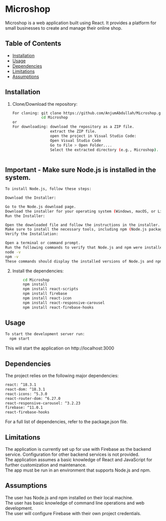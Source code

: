 # Microshop

Microshop is a web application built using React. It provides a platform for small businesses to create and manage their online shop.

## Table of Contents

- [Installation](#installation)
- [Usage](#usage)
- [Dependencies](#dependencies)
- [Limitations](#limitations)
- [Assumptions](#assumptions)

## Installation

1. Clone/Download the repository:
   ```sh
   For cloning: git clone https://github.com/AnjumAbdullah/Microshop.git
                cd Microshop
   or
   For downloading: download the repository as a ZIP file.
                    extract the ZIP file.
                    open the project in Visual Studio Code:
                    Open Visual Studio Code 
                    Go to File > Open Folder....
                    Select the extracted directory (e.g., Microshop).
                     
   ```
## Important - Make sure Node.js is installed in the system.
```sh
To install Node.js, follow these steps:

Download the Installer:

Go to the Node.js download page.
Download the installer for your operating system (Windows, macOS, or Linux).
Run the Installer:

Open the downloaded file and follow the instructions in the installer.
Make sure to install the necessary tools, including npm (Node.js package manager).
Verify the Installation:

Open a terminal or command prompt.
Run the following commands to verify that Node.js and npm were installed correctly:
node -v
npm -v
These commands should display the installed versions of Node.js and npm.
```

2. Install the dependencies: <br />
```sh
        cd Microshop
        npm install
        npm install react-scripts
        npm install firebase
        npm install react-icon
        npm install react-responsive-carousel
        npm install react-firebase-hooks 
```
## Usage
```sh
To start the development server run:
  npm start
```
This will start the application on http://localhost:3000

## Dependencies

The project relies on the following major dependencies:<br />
 ```sh
react: ^18.3.1
react-dom: ^18.3.1
react-icons: ^5.3.0
react-router-dom: ^6.27.0
react-responsive-carousel: ^3.2.23
firebase: ^11.0.1
react-firebase-hooks
```
For a full list of dependencies, refer to the package.json file.
## Limitations

The application is currently set up for use with Firebase as the backend service. Configuration for other backend services is not provided.<br />
The application assumes a basic knowledge of React and JavaScript for further customization and maintenance.<br />
The app must be run in an environment that supports Node.js and npm.<br />

## Assumptions

The user has Node.js and npm installed on their local machine.<br />
The user has basic knowledge of command line operations and web development.<br />
The user will configure Firebase with their own project credentials.<br />

  
   
